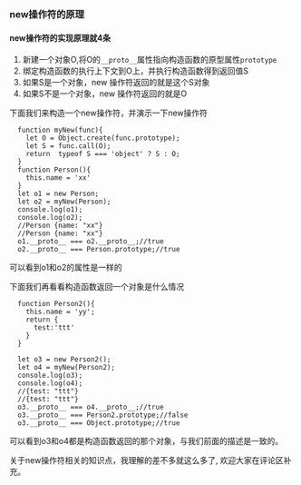 ### new操作符的原理

#### new操作符的实现原理就4条
1. 新建一个对象O,将O的``__proto__``属性指向构造函数的原型属性``prototype``
2. 绑定构造函数的执行上下文到O上，并执行构造函数得到返回值S
3. 如果S是一个对象，new 操作符返回的就是这个S对象
4. 如果S不是一个对象，new 操作符返回的就是O
  
下面我们来构造一个new操作符，并演示一下new操作符

```
  function myNew(func){
    let O = Object.create(func.prototype);
    let S = func.call(O);
    return  typeof S === 'object' ? S : O;
  }
  function Person(){
    this.name = 'xx'
  }
  let o1 = new Person;
  let o2 = myNew(Person);
  console.log(o1);
  console.log(o2);
  //Person {name: "xx"}
  //Person {name: "xx"}
  o1.__proto__ === o2.__proto__;//true
  o2.__proto__ === Person.prototype;//true

```
可以看到o1和o2的属性是一样的

下面我们再看看构造函数返回一个对象是什么情况
```
  function Person2(){
    this.name = 'yy';
    return {
      test:'ttt'
    }
  }

  let o3 = new Person2();
  let o4 = myNew(Person2);
  console.log(o3);
  console.log(o4);
  //{test: "ttt"}
  //{test: "ttt"}
  o3.__proto__ === o4.__proto__;//true
  o3.__proto__ === Person2.prototype;//false
  o3.__proto__ === Object.prototype;//true
```

可以看到o3和o4都是构造函数返回的那个对象，与我们前面的描述是一致的。

关于new操作符相关的知识点，我理解的差不多就这么多了, 欢迎大家在评论区补充。
